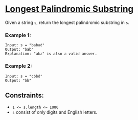 # [Longest Palindromic Substring](https://leetcode.com/problems/longest-palindromic-substring/)
Given a string `s`, return the longest palindromic substring in `s`.

### Example 1:
```
Input: s = "babad"
Output: "bab"
Explanation: "aba" is also a valid answer.
```

### Example 2:
```
Input: s = "cbbd"
Output: "bb"
```

## Constraints:
* `1 <= s.length <= 1000`
* `s` consist of only digits and English letters.